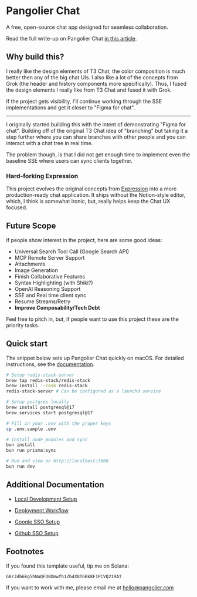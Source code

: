 # Pangolier Chat

A free, open-source chat app designed for seamless collaboration.

Read the full write-up on Pangolier Chat [in this article](https://pangolier.com/chat).

## Why build this?

I really like the design elements of T3 Chat, the color composition is much better then any of the big chat UIs. I also like a lot of the concepts from Grok (the header and history components more specifically). Thus, I fused the design elements I really like from T3 Chat and fused it with Grok.

If the project gets visibility, I'll continue working through the SSE implementations and get it closer to "Figma for chat".

---

I originally started building this with the intent of demonstrating "Figma for chat". Building off of the original T3 Chat idea of "branching" but taking it a step further where you can share branches with other people and you can interact with a chat tree in real time.

The problem though, is that I did not get enough time to  implement even the baseline SSE where users can sync clients together.

### Hard-forking Expression

This project evolves the original concepts from [Expression](https://pangolier.com/expression) into a more production-ready chat application. It ships without the Notion-style editor, which, I think is somewhat ironic, but, really helps keep the Chat UX focused.

## Future Scope

If people show interest in the project, here are some good ideas:

- Universal Search Tool Call (Google Search API)
- MCP Remote Server Support
- Attachments
- Image Generation
- Finish Collaborative Features
- Syntax Highlighting (with Shiki?)
- OpenAI Reasoning Support
- SSE and Real time client sync
- Resume Streams/Retry
- **Improve Composability/Tech Debt**

Feel free to pitch in, but, if people want to use this project these are the priority tasks.

## Quick start

The snippet below sets up Pangolier Chat quickly on macOS.
For detailed instructions, see the [documentation](./docs/DEV.md).

```bash
# Setup redis-stack-server
brew tap redis-stack/redis-stack
brew install --cask redis-stack
redis-stack-server # Can be configured as a launchd service

# Setup postgres locally
brew install postgresql@17
brew services start postgresql@17

# Fill in your .env with the proper keys
cp .env.sample .env

# Install node_modules and sync
bun install
bun run prisma:sync

# Run and view on http://localhost:3000
bun run dev
```

## Additional Documentation

- [Local Development Setup](./docs/DEV.md)

- [Deployment Workflow](./docs/DEPLOY.md)

- [Google SSO Setup](./docs/GOOGLE.md)

- [Github SSO Setup](./docs/GITHUB.md)

## Footnotes

If you found this template useful, tip me on Solana:

```crypto
G8rJdb6kg5hNuQFD8Dmwfh1Zb4X8TGBk8F1PCVQ219AT
```

If you want to work with me, please email me at <hello@pangolier.com>
